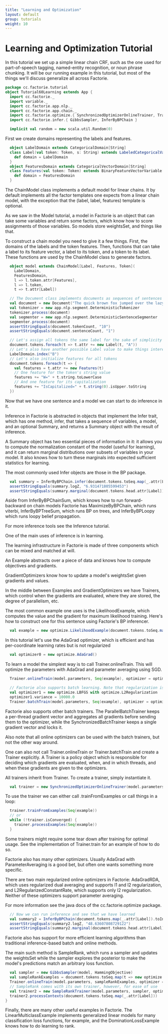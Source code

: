```yaml
---
title: "Learning and Optimization"
layout: default
group: tutorials
weight: 10
---
```



Learning and Optimization Tutorial
================

In this tutorial we set up a simple linear chain CRF, such as the one used for part-of-speech tagging,
named-entity recognition, or noun phrase chunking. It will be our running example in this
tutorial, but most of the things we'll discuss generalize all across Factorie.

```scala
package cc.factorie.tutorial
object Tutorial60Learning extends App {
  import cc.factorie._
  import variable._
  import cc.factorie.app.nlp._
  import cc.factorie.app.chain._
  import cc.factorie.optimize.{ SynchronizedOptimizerOnlineTrainer, Trainer, SampleRankTrainer }
  import cc.factorie.infer.{ GibbsSampler, InferByBPChain }

  implicit val random = new scala.util.Random(0)

```

First we create domains representing the labels and features.

```scala
  object LabelDomain extends CategoricalDomain[String]
  class Label(val token: Token, s: String) extends LabeledCategoricalVariable(s) {
    def domain = LabelDomain
  }
  object FeaturesDomain extends CategoricalVectorDomain[String]
  class Features(val token: Token) extends BinaryFeatureVectorVariable[String] {
    def domain = FeaturesDomain
  }

```

The ChainModel class implements a default model for linear chains.
It by default implements all the factor templates one expects from a linear chain model,
with the exception that the (label, label, features) template is optional.

As we saw in the Model tutorial, a model in Factorie is an object that
can take some variables and return some factors, which know how to score
assignments of those variables. So models store weightsSet, and things like that.

To construct a chain model you need to give it a few things. First, the domains
of the labels and the token features. Then, functions that can take a label to
its feature vector, a label to its token, and a token to its label. These functions
are used by the ChainModel class to generate factors.

```scala
  object model extends ChainModel[Label, Features, Token](
    LabelDomain,
    FeaturesDomain,
    l => l.token.attr[Features],
    l => l.token,
    t => t.attr[Label])

  // The Document class implements documents as sequences of sentences and tokens.
  val document = new Document("The quick brown fox jumped over the lazy dog.")
  val tokenizer = new app.nlp.segment.DeterministicTokenizer
  tokenizer.process(document)
  val segmenter = new app.nlp.segment.DeterministicSentenceSegmenter
  segmenter.process(document)
  assertStringEquals(document.tokenCount, "10")
  assertStringEquals(document.sentenceCount, "1")

  // Let's assign all tokens the same label for the sake of simplicity
  document.tokens.foreach(t => t.attr += new Label(t, "A"))
  // Let's also have another possible Label value to make things interesting
  LabelDomain.index("B")
  // Let's also initialize features for all tokens
  document.tokens.foreach(t => {
    val features = t.attr += new Features(t)
    // One feature for the token's string value
    features += "W=" + t.string.toLowerCase
    // And one feature for its capitalization
    features += "IsCapitalized=" + t.string(0).isUpper.toString
  })

```

Now that we have one sentence and a model we can start to do inference in it.

Inference in Factorie is abstracted in objects that implement the Infer trait,
which has one method, infer, that takes a sequence of variables, a model, and an
optional Summary, and returns a Summary object with the result of inference.

A Summary object has two essential pieces of information in it: it allows you to
compute the normalization constant of the model (useful for learning), and it can
return marginal distributions over subsets of variables in your model. It also
knows how to turn these marginals into expected sufficient statistics for learning.

The most commonly used Infer objects are those in the BP package.


```scala
  val summary = InferByBPChain.infer(document.tokens.toSeq.map(_.attr[Label]), model)
  assertStringEquals(summary.logZ, "6.931471805599453")
  assertStringEquals(summary.marginal(document.tokens.head.attr[Label]).proportions, "Proportions(0.49999999999999994,0.49999999999999994)")

```

Aside from InferByBPChainSum, which knows how to run forward-backward on chain models
Factorie has MaximizeByBPChain, which runs viterbi, InferByBPTreeSum, which runs BP on
trees, and InferByBPLoopy which runs loopy belief propagation.

For more inference tools see the Inference tutorial.


One of the main uses of inference is in learning.

The learning infrastructure in Factorie is made of three components which can
be mixed and matched at will.

An Example abstracts over a piece of data and knows how to compute objectives
and gradients.

GradientOptimizers know how to update a model's weightsSet given gradients and values.

In the middle between Examples and GradientOptimizers we have Trainers, which control
when the gradients are evaluated, where they are stored, the degree of parallelism, etc.


The most common example one uses is the LikelihoodExample, which computes the value and the
gradient for maximum likelihood training. Here's how to construct one for this sentence
using Factorie's BP inferencer.

```scala
  val example = new optimize.LikelihoodExample(document.tokens.toSeq.map(_.attr[Label]), model, InferByBPChain)

```

In this tutorial let's use the AdaGrad optimizer, which is efficient and has
per-coordinate learning rates but is not regularized

```scala
  val optimizer0 = new optimize.AdaGrad()

```

To learn a model the simplest way is to call Trainer.onlineTrain. This will optimize the
parameters with AdaGrad and parameter averaging using SGD.

```scala
  Trainer.onlineTrain(model.parameters, Seq(example), optimizer = optimizer0)

  // Factorie also supports batch learning. Note that regularization is built into the optimizer
  val optimizer1 = new optimize.LBFGS with optimize.L2Regularization
  optimizer1.variance = 10000.0
  Trainer.batchTrain(model.parameters, Seq(example), optimizer = optimizer1)

```

Factorie also supports other batch trainers. The ParallelBatchTrainer keeps a per-thread
gradient vector and aggregates all gradients before sending them to the optimizer, while
the SynchronizedBatchTrainer keeps a single gradient vector and locks it.

Also note that all online optimizers can be used with the batch trainers, but not the
other way around.

One can also not call Trainer.onlineTrain or Trainer.batchTrain and create a Trainer
explicitly. A Trainer is a policy object which is responsible for deciding which gradients
are evaluated, when, and in which threads, and when these gradients are given to the optimizers.

All trainers inherit from Trainer. To create a trainer, simply instantiate it.

```scala
  val trainer = new SynchronizedOptimizerOnlineTrainer(model.parameters, optimizer0)
```

To use the trainer we can either call .trainFromExamples or call things in a loop:

```scala
  trainer.trainFromExamples(Seq(example))
  // or
  while (!trainer.isConverged) {
    trainer.processExamples(Seq(example))
  }
```

Some trainers might require some tear down after training for optimal usage. See the implementation
of Trainer.train for an example of how to do so.


Factorie also has many other optimizers. Usually AdaGrad with ParameterAveraging is a good bet,
but often one wants something more specific.

There are two main regularized online optimizers in Factorie: AdaGradRDA, which uses regularized
dual averaging and supports l1 and l2 regularization, and L2RegularizedConstantRate, which supports
only l2 regularization. Neither of these optimizers support parameter averaging.

For more information see the java docs of the cc.factorie.optimize package.


```scala
  // Now we can run inference and see that we have learned
  val summary2 = InferByBPChain(document.tokens.map(_.attr[Label]).toIndexedSeq, model)
  assertStringEquals(summary2.logZ, "48.63607808729122")
  assertStringEquals(summary2.marginal(document.tokens.head.attr[Label]).proportions, "Proportions(0.9999308678897892,6.913211020966629E-5)")

```

Factorie also has support for more efficient learning algorithms than traditional
inference-based batch and online methods.

The main such method is SampleRank, which runs a sampler and updates the weightsSet
while the sampler explores the posterior to make the model's predictions match an
arbitrary loss function.

```scala
  val sampler = new GibbsSampler(model, HammingObjective)
  val sampleRankExamples = document.tokens.toSeq.map(t => new optimize.SampleRankExample(t.attr[Label], sampler))
  Trainer.onlineTrain(model.parameters, sampleRankExamples, optimizer = optimizer0)
  // SampleRank comes with its own trainer, however, for ease of use
  val trainer2 = new SampleRankTrainer(model.parameters, sampler, optimizer0)
  trainer2.processContexts(document.tokens.toSeq.map(_.attr[Label]))
}
```

Finally, there are many other useful examples in Factorie. The LinearMulticlassExample
implements generalized linear models for many classification loss functions, for example, and the
DominationLossExample knows how to do learning to rank.
